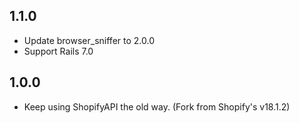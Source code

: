 
1.1.0
-----

* Update browser_sniffer to 2.0.0
* Support Rails 7.0

1.0.0
-----

* Keep using ShopifyAPI the old way. (Fork from Shopify's v18.1.2)

